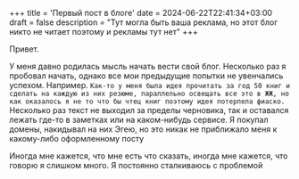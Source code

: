 +++
title = 'Первый пост в блоге'
date = 2024-06-22T22:41:34+03:00
draft = false
description = "Тут могла быть ваша реклама, но этот блог никто не читает поэтому и рекламы тут нет"
+++

Привет. 

У меня давно родилась мысль начать вести свой блог. Несколько раз я пробовал начать, однако все мои предыдущие попытки не увенчались успехом. Например. 
```Как-то у меня была идея прочитать за год 50 книг и сделать на каждую из них резюме, параллельно освещать все это в ЖЖ, но как оказалось я не то что бы чтец книг поэтому идея потерпела фиаско.```
Несколько раз текст не выходил за пределы черновика, так и оставался лежать где-то в заметках или на каком-нибудь сервисе.
Я покупал домены, накидывал на них Эгею, но это никак не приближало меня к какому-либо оформленному посту

Иногда мне кажется, что мне есть что сказать, иногда мне кажется, что говорю я слишком много. Я постоянно сталкиваюсь с проблемой 